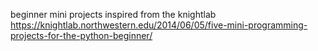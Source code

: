 beginner mini projects
inspired from the knightlab
https://knightlab.northwestern.edu/2014/06/05/five-mini-programming-projects-for-the-python-beginner/
